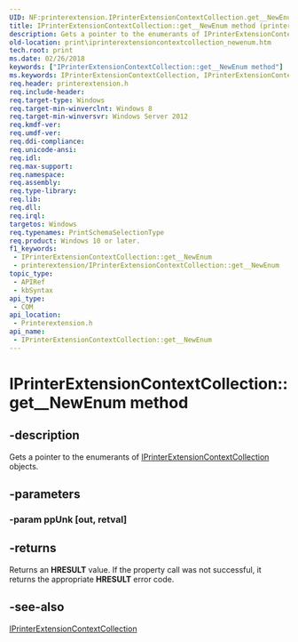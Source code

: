 ```yaml
---
UID: NF:printerextension.IPrinterExtensionContextCollection.get__NewEnum
title: IPrinterExtensionContextCollection::get__NewEnum method (printerextension.h)
description: Gets a pointer to the enumerants of IPrinterExtensionContextCollection objects.
old-location: print\iprinterextensioncontextcollection_newenum.htm
tech.root: print
ms.date: 02/26/2018
keywords: ["IPrinterExtensionContextCollection::get__NewEnum method"]
ms.keywords: IPrinterExtensionContextCollection, IPrinterExtensionContextCollection interface [Print Devices], NewEnum method, IPrinterExtensionContextCollection,get_NewEnum, NewEnum, IPrinterExtensionContextCollection::NewEnum, IPrinterExtensionContextCollection::get__NewEnum, NewEnum method [Print Devices], NewEnum method [Print Devices], IPrinterExtensionContextCollection interface, get__NewEnum,IPrinterExtensionContextCollection.get__NewEnum, print.iprinterextensioncontextcollection_newenum, printerextension/IPrinterExtensionContextCollection::NewEnum
req.header: printerextension.h
req.include-header: 
req.target-type: Windows
req.target-min-winverclnt: Windows 8
req.target-min-winversvr: Windows Server 2012
req.kmdf-ver: 
req.umdf-ver: 
req.ddi-compliance: 
req.unicode-ansi: 
req.idl: 
req.max-support: 
req.namespace: 
req.assembly: 
req.type-library: 
req.lib: 
req.dll: 
req.irql: 
targetos: Windows
req.typenames: PrintSchemaSelectionType
req.product: Windows 10 or later.
f1_keywords:
 - IPrinterExtensionContextCollection::get__NewEnum
 - printerextension/IPrinterExtensionContextCollection::get__NewEnum
topic_type:
 - APIRef
 - kbSyntax
api_type:
 - COM
api_location:
 - Printerextension.h
api_name:
 - IPrinterExtensionContextCollection::get__NewEnum
---
```


# IPrinterExtensionContextCollection::get__NewEnum method


## -description

Gets a pointer to the enumerants of <a href="/windows-hardware/drivers/ddi/printerextension/nn-printerextension-iprinterextensioncontextcollection">IPrinterExtensionContextCollection</a> objects.

## -parameters

### -param ppUnk [out, retval]



## -returns

Returns an <b>HRESULT</b> value. If the property call was not successful,  it returns the appropriate <b>HRESULT</b> error code.

## -see-also

<a href="/windows-hardware/drivers/ddi/printerextension/nn-printerextension-iprinterextensioncontextcollection">IPrinterExtensionContextCollection</a>

